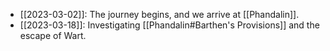 - [[2023-03-02]]: The journey begins, and we arrive at [[Phandalin]].
- [[2023-03-18]]: Investigating [[Phandalin#Barthen's Provisions]] and the escape of Wart.